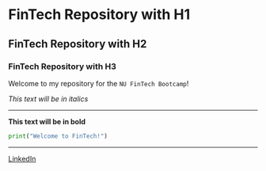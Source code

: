 # FinTech Repository with H1

## FinTech Repository with H2

### FinTech Repository with H3

Welcome to my repository for the `NU FinTech Bootcamp`!

*This text will be in italics*

---

**This text will be in bold**

```python
print("Welcome to FinTech!")
```

---

[LinkedIn](https://www.linkedin.com/in/sal-trevino-6a0444210/)